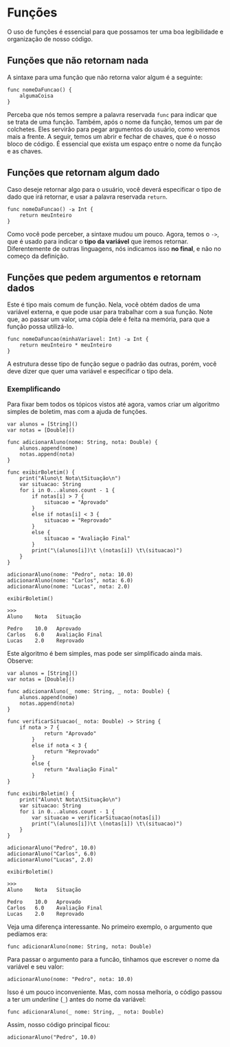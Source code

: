 # Funções

O uso de funções é essencial para que possamos ter uma boa legibilidade e organização de nosso código.

## Funções que não retornam nada

A sintaxe para uma função que não retorna valor algum é a seguinte:

```
func nomeDaFuncao() {
    algumaCoisa
}
```

Perceba que nós temos sempre a palavra reservada ```func``` para indicar que se trata de uma função. Também, após o nome da função, temos um par de colchetes. Eles servirão para pegar argumentos do usuário, como veremos mais a frente. A seguir, temos um abrir e fechar de chaves, que é o nosso bloco de código. É essencial que exista um espaço entre o nome da função e as chaves.

## Funções que retornam algum dado

Caso deseje retornar algo para o usuário, você deverá especificar o tipo de dado que irá retornar, e usar a palavra reservada ```return```.

```
func nomeDaFuncao() -≥ Int {
    return meuInteiro
}
```

Como você pode perceber, a sintaxe mudou um pouco. Agora, temos o ```->```, que é usado para indicar o **tipo da variável** que iremos retornar. Diferentemente de outras linguagens, nós indicamos isso **no final**, e não no começo da definição.

## Funções que pedem argumentos e retornam dados

Este é tipo mais comum de função. Nela, você obtém dados de uma variável externa, e que pode usar para trabalhar com a sua função. Note que, ao passar um valor, uma cópia dele é feita na memória, para que a função possa utilizá-lo.

```
func nomeDaFuncao(minhaVariavel: Int) -≥ Int {
    return meuInteiro * meuInteiro
}
```

A estrutura desse tipo de função segue o padrão das outras, porém, você deve dizer que quer uma variável e especificar o tipo dela.

### Exemplificando

Para fixar bem todos os tópicos vistos até agora, vamos criar um algoritmo simples de boletim, mas com a ajuda de funções.

```
var alunos = [String]()
var notas = [Double]()

func adicionarAluno(nome: String, nota: Double) {
    alunos.append(nome)
    notas.append(nota)
}

func exibirBoletim() {
    print("Aluno\t Nota\tSituação\n")
    var situacao: String
    for i in 0...alunos.count - 1 {
        if notas[i] > 7 {
            situacao = "Aprovado"
        }
        else if notas[i] < 3 {
            situacao = "Reprovado"
        }
        else {
            situacao = "Avaliação Final"
        }
        print("\(alunos[i])\t \(notas[i]) \t\(situacao)")
    }
}

adicionarAluno(nome: "Pedro", nota: 10.0)
adicionarAluno(nome: "Carlos", nota: 6.0)
adicionarAluno(nome: "Lucas", nota: 2.0)

exibirBoletim()

>>>
Aluno	 Nota	Situação

Pedro	 10.0 	Aprovado
Carlos	 6.0 	Avaliação Final
Lucas	 2.0 	Reprovado
```
Este algoritmo é bem simples, mas pode ser simplificado ainda mais. Observe:

```
var alunos = [String]()
var notas = [Double]()

func adicionarAluno(_ nome: String, _ nota: Double) {
    alunos.append(nome)
    notas.append(nota)
}

func verificarSituacao(_ nota: Double) -> String {
    if nota > 7 {
            return "Aprovado"
        }
        else if nota < 3 {
            return "Reprovado"
        }
        else {
            return "Avaliação Final"
        }
}

func exibirBoletim() {
    print("Aluno\t Nota\tSituação\n")
    var situacao: String
    for i in 0...alunos.count - 1 {
        var situacao = verificarSituacao(notas[i])
        print("\(alunos[i])\t \(notas[i]) \t\(situacao)")
    }
}

adicionarAluno("Pedro", 10.0)
adicionarAluno("Carlos", 6.0)
adicionarAluno("Lucas", 2.0)

exibirBoletim()

>>>
Aluno	 Nota	Situação

Pedro	 10.0 	Aprovado
Carlos	 6.0 	Avaliação Final
Lucas	 2.0 	Reprovado
```
Veja uma diferença interessante. No primeiro exemplo, o argumento que pedíamos era:

```func adicionarAluno(nome: String, nota: Double)```

Para passar o argumento para a funcão, tínhamos que escrever o nome da variável e seu valor:

```adicionarAluno(nome: "Pedro", nota: 10.0)```

Isso é um pouco inconveniente. Mas, com nossa melhoria, o código passou a ter um *underline* (`_`) antes do nome da variável:

```func adicionarAluno(_ nome: String, _ nota: Double)```

Assim, nosso código principal ficou:

```adicionarAluno("Pedro", 10.0)```
